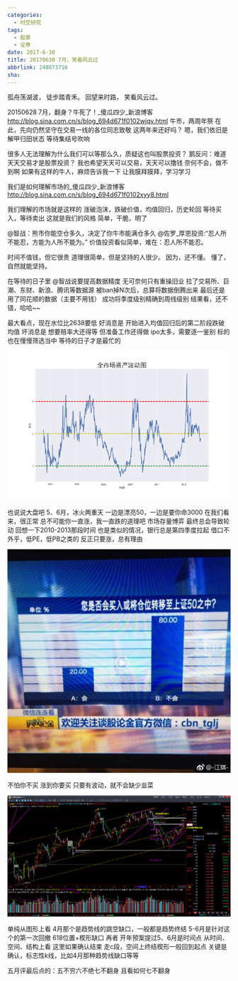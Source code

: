 ```yaml
---
categories:
  - 时空研究
tags:
  - 股票
  - 证券
date: 2017-6-30
title: 20170630 7月，笑看风云过
abbrlink: 240873716
sha:
---
```

孤舟荡湖波，
徒步踏青禾。
回望来时路，
笑看风云过。

20150628 7月，翻身？牛死了！_傻瓜四少_新浪博客
http://blog.sina.com.cn/s/blog_694d671f0102wjqv.html
牛市，两周年祭
在此，先向仍然坚守在交易一线的各位同志致敬
这两年来还好吗？
嗯，我们依旧是解甲归田状态
等待集结号吹响

很多人无法理解为什么我们可以等那么久，质疑这也叫股票投资？
鹅反问：难道天天交易才是股票投资？
我也希望天天可以交易，天天可以撸钱
奈何不会，做不到啊
如果有这样的牛人，麻烦告诉我一下
让我膜拜膜拜，学习学习

我们是如何理解市场的_傻瓜四少_新浪博客
http://blog.sina.com.cn/s/blog_694d671f0102xyy8.html

我们理解的市场就是这样的
涨破泡沫，跌破价值，均值回归，历史轮回
等待买入，等待卖出
这就是我们的风格
简单，干脆，明了

@智战：熊市你能空仓多久，决定了你牛市能满仓多久
@佐罗_厚恩投资:“忍人所不能忍，方能为人所不能为。” 价值投资看似简单，难在：忍人所不能忍。 

时间不值钱，但它很贵
道理很简单，但是坚持的人很少。
因为，还不懂。
懂了，自然就能坚持。

在等待的日子里
@智战说要提高数据精度
无可奈何只有重操旧业
拉了交易所、巨潮、东财、新浪、腾讯等数据源
被ban掉N次后，总算将数据倒腾出来
最后还是用了同花顺的数据（主要不用钱）
成功将季度级别精确到周线级别
结果看，还不错，哈哈~~

最大看点，现在水位比2638要低
好消息是
开始进入均值回归后的第二阶段跌破均值
坏消息是
想要赔率大还得等
但准备工作还得做
ipo太多，需要逐一鉴别
标的也在慢慢筛选当中
等待的日子才是最忙的

![20170630-0](/images/20170630-0.jpeg)

也说说大盘吧
5、6月，冰火两重天
一边是漂亮50，一边是要你命3000
在我们看来，很正常
总不可能你一直涨，我一直跌的道理吧
市场存量博弈
最终总会导致轮动
回想一下2010-2013那段时间
也是类似的情况，银行总是第四季度拉起
借口不外乎，低PE，低PB之类的
反正只要涨，总有理由

![20170630-1](/images/20170630-1.jpeg)

不怕你不买
涨到你要买
只要有波动，就不会缺少韭菜

![20170630-2](/images/20170630-2.jpeg)

单纯从图形上看
4月那个是趋势线的跳空缺口，一般都是趋势终结
5-6月是针对这个的第一次回撤
618位置+楔形缺口
再者
开年预案提过5、6月是时间点
从时间、空间、结构上看
这里如果确认结束
走c段，空间上终结楔形一般回到起点
关键是确认，标志性k线，比如4月那种趋势线缺口等等

五月评最后点的：五不穷六不绝七不翻身
且看如何七不翻身
